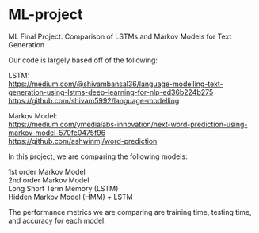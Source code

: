 # ML-project
ML Final Project: Comparison of LSTMs and Markov Models for Text Generation

Our code is largely based off of the following:

LSTM:<br/>
https://medium.com/@shivambansal36/language-modelling-text-generation-using-lstms-deep-learning-for-nlp-ed36b224b275<br/>
https://github.com/shivam5992/language-modelling

Markov Model:<br/>
https://medium.com/ymedialabs-innovation/next-word-prediction-using-markov-model-570fc0475f96<br/>
https://github.com/ashwinmj/word-prediction

In this project, we are comparing the following models:<br/>

1st order Markov Model<br/>
2nd order Markov Model<br/>
Long Short Term Memory (LSTM)<br/>
Hidden Markov Model (HMM) + LSTM

The performance metrics we are comparing are training time, testing time, and accuracy for each model.
